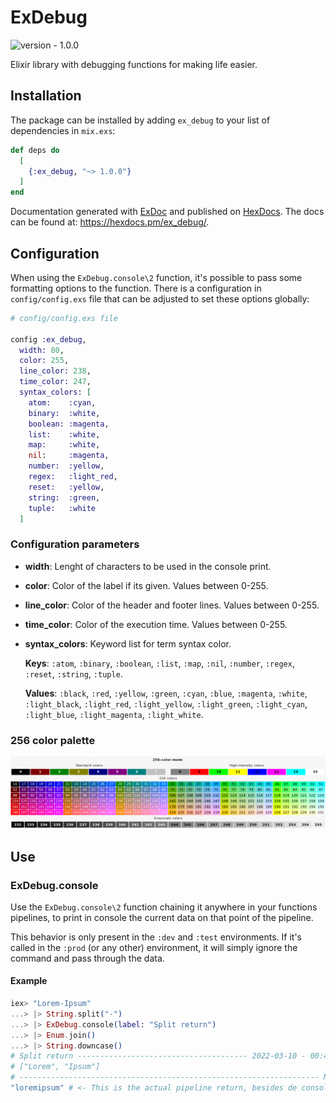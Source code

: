 <!-- markdownlint-disable MD033 -->
# ExDebug

![version - 1.0.0](https://img.shields.io/badge/version-1.0.0-white.svg?style=flat-sector&color=lightgray)

Elixir library with debugging functions for making life easier.

## Installation

The package can be installed
by adding `ex_debug` to your list of dependencies in `mix.exs`:

```elixir
def deps do
  [
    {:ex_debug, "~> 1.0.0"}
  ]
end
```

Documentation generated with [ExDoc](https://github.com/elixir-lang/ex_doc)
and published on [HexDocs](https://hexdocs.pm).
The docs can be found at: <https://hexdocs.pm/ex_debug/>.

## Configuration

When using the `ExDebug.console\2` function, it's possible to pass some formatting options to the function. There is a configuration in `config/config.exs` file that can be adjusted to set these options globally:

```elixir
# config/config.exs file

config :ex_debug,
  width: 80,
  color: 255,
  line_color: 238,
  time_color: 247,
  syntax_colors: [
    atom:    :cyan,
    binary:  :white,
    boolean: :magenta,
    list:    :white,
    map:     :white,
    nil:     :magenta,
    number:  :yellow,
    regex:   :light_red,
    reset:   :yellow,
    string:  :green,
    tuple:   :white
  ]
```

### Configuration parameters

- **width**: Lenght of characters to be used in the console print.
- **color**: Color of the label if its given. Values between 0-255.
- **line_color**: Color of the header and footer lines. Values between 0-255.
- **time_color**: Color of the execution time. Values between 0-255.
- **syntax_colors**: Keyword list for term syntax color.

    **Keys**: `:atom`, `:binary`, `:boolean`, `:list`, `:map`, `:nil`, `:number`, `:regex`, `:reset`, `:string`, `:tuple`.

    **Values**: `:black`, `:red`, `:yellow`, `:green`, `:cyan`, `:blue`, `:magenta`, `:white`, `:light_black`, `:light_red`, `:light_yellow`, `:light_green`, `:light_cyan`, `:light_blue`, `:light_magenta`, `:light_white`.

### 256 color palette

<img title="256 color palette" alt="palette image" src="assets/256_colors.png">

## Use

### ExDebug.console

Use the `ExDebug.console\2` function chaining it anywhere in your functions pipelines, to print in console the current data on that point of the pipeline.

This behavior is only present in the `:dev` and `:test` environments. If it's called in the `:prod` (or any other) environment, it will simply ignore the command and pass through the data.

#### Example

```elixir
iex> "Lorem-Ipsum"
...> |> String.split("-")
...> |> ExDebug.console(label: "Split return")
...> |> Enum.join()
...> |> String.downcase()
# Split return -------------------------------------- 2022-03-10 - 00:47:07.523741
# ["Lorem", "Ipsum"]
# ------------------------------------------------------------------- MyApp v0.0.0
"loremipsum" # <- This is the actual pipeline return, besides de console print.
```
